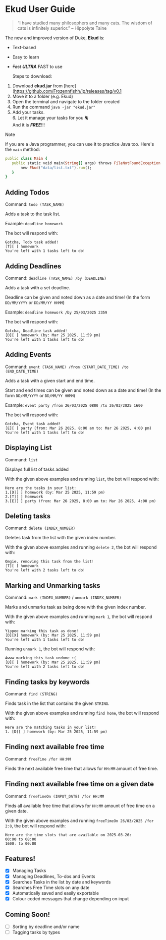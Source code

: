 # Ekud User Guide

> “I have studied many philosophers and many cats. The wisdom of cats is infinitely superior.” – Hippolyte Taine

The new and improved version of Duke, __Ekud__ is:
- Text-based
- Easy to learn
- ~~Fast~~ **_ULTRA_** FAST to use <br/>

  Steps to download:<br/>
1. Download **ekud.jar** from [here](https://github.com/Frozennfishh/ip/releases/tag/v0.1
2. Move it to a folder (e.g. Ekud)<br/>
3. Open the terminal and navigate to the folder created<br/>
4. Run the command `java -jar "ekud.jar"`<br/>
5. Add your tasks.<br/>
   6. Let it manage your tasks for you 🐈 </br>
      And it is **_FREE_**!!!


> [!NOTE]
> If you are a Java programmer, you can use it to practice Java too. Here's the `main` method: <br/>
>```ruby
>public class Main {
>    public static void main(String[] args) throws FileNotFoundException {
>        new Ekud("data/list.txt").run();
>    }
>}
>```

## Adding Todos

Command: `todo (TASK_NAME)`

Adds a task to the task list.

Example: `deadline homework`

The bot will respond with:

```
Gotcha, Todo task added!
[T][ ] homework
You're left with 1 tasks left to do!
```

## Adding Deadlines

Command: `deadline (TASK_NAME) /by (DEADLINE)`

Adds a task with a set deadline.

Deadline can be given and noted down as a date and time! (In the form `DD/MM/YYYY` or `DD/MM/YY HHMM`)

Example: `deadline homework /by 25/03/2025 2359`

The bot will respond with:

```
Gotcha, Deadline task added!
[D][ ] homework (by: Mar 25 2025, 11:59 pm)
You're left with 1 tasks left to do!
```

## Adding Events

Command: `event (TASK_NAME) /from (START_DATE_TIME) /to (END_DATE_TIME)`

Adds a task with a given start and end time.

Start and end times can be given and noted down as a date and time! (In the form `DD/MM/YYYY` or `DD/MM/YY HHMM`)

Example: `event party /from 26/03/2025 0800 /to 26/03/2025 1600`

The bot will respond with:

```
Gotcha, Event task added!
[E][ ] party (from: Mar 26 2025, 8:00 am to: Mar 26 2025, 4:00 pm)
You're left with 1 tasks left to do!
```

## Displaying List

Command: `list`

Displays full list of tasks added

With the given above examples and running `list`, the bot will respond with:

```
Here are the tasks in your list:
1.[D][ ] homework (by: Mar 25 2025, 11:59 pm)
2.[T][ ] homework
3.[E][ ] party (from: Mar 26 2025, 8:00 am to: Mar 26 2025, 4:00 pm)
```

## Deleting tasks

Command: `delete (INDEX_NUMBER)`

Deletes task from the list with the given index number.

With the given above examples and running `delete 2`, the bot will respond with:

```
Omgie, removing this task from the list!
[T][ ] homework
You're left with 2 tasks left to do!
```

## Marking and Unmarking tasks

Command: `mark (INDEX_NUMBER)` / `unmark (INDEX_NUMBER)`

Marks and unmarks task as being done with the given index number.

With the given above examples and running `mark 1`, the bot will respond with:

```
Yippee marking this task as done!
[D][X] homework (by: Mar 25 2025, 11:59 pm)
You're left with 1 tasks left to do!
```

Running `unmark 1`, the bot will respond with:

```
Awww marking this task undone :(
[D][ ] homework (by: Mar 25 2025, 11:59 pm)
You're left with 2 tasks left to do!
```

## Finding tasks by keywords

Command: `find (STRING)`

Finds task in the list that contains the given `STRING`.

With the given above examples and running `find home`, the bot will respond with:

```
Here are the matching tasks in your list!
1. [D][ ] homework (by: Mar 25 2025, 11:59 pm)
```

## Finding next available free time

Command: `freeTime /for HH:MM`

Finds the next available free time that allows for `HH:MM` amount of free time.

## Finding next available free time on a given date

Command: `freeTimeOn (INPUT_DATE) /for HH:MM`

Finds all available free time that allows for `HH:MM` amount of free time on a given date.

With the given above examples and running `freeTimeOn 26/03/2025 /for 2:0`, the bot will respond with:

```
Here are the time slots that are available on 2025-03-26:
00:00 to 08:00
1600: to 00:00
```

## Features!
- [x] Managing Tasks
- [x] Managing Deadlines, To-dos and Events
- [x] Searches Tasks in the list by date and keywords
- [x] Searches Free Time slots on any date
- [x] Automatically saved and easily exportable
- [x] Colour coded messages that change depending on input

## Coming Soon!
- [ ] Sorting by deadline and/or name
- [ ] Tagging tasks by types